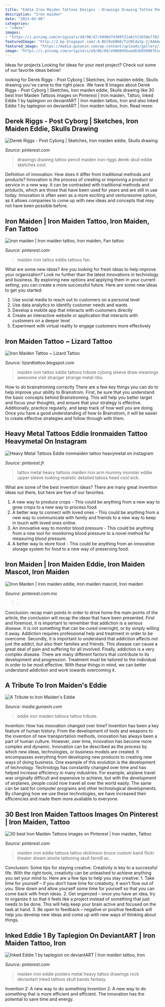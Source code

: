 ```yaml
---
title: "Eddie Iron Maiden Tattoos Designs - Drawings Drawing Tattoo Pencil Maiden Iron Riggs Derek Skull Eddie Sketches Cool"
description: "Iron maiden"
date: "2023-03-08"
categories:
- "ideas"
images:
- "https://i.pinimg.com/originals/49/90/d7/4990d74300f21a6c515030e7782fb930.jpg"
featuredImage: "http://2.bp.blogspot.com/-A-BUlRxEB60/TiCNldaIp-I/AAAAAAAAAWk/fH4c_CgVVSM/s1600/Iron+Maiden+Tattoo2.jpg"
featured_image: "https://media.gunaxin.com/wp-content/uploads/gallery/iron-maiden-eddie-tats/images-11.jpg"
image: "https://i.pinimg.com/originals/e9/86/0d/e9860d5baad63b956067b1de654f3b5d.jpg"
---
```



Ideas for projects
Looking for ideas for your next project? Check out some of our favorite ideas below!

	

		
looking for Derek Riggs - Post Cyborg | Sketches, Iron maiden eddie, Skulls drawing you've came to the right place. We have 8 Images about Derek Riggs - Post Cyborg | Sketches, Iron maiden eddie, Skulls drawing like 30 best Iron Maiden Tattoos images on Pinterest | Iron maiden, Tattoo, Inked Eddie 1 by taplegion on deviantART | Iron maiden tattoo, Iron and also Inked Eddie 1 by taplegion on deviantART | Iron maiden tattoo, Iron. Read more:
		
    
## Derek Riggs - Post Cyborg | Sketches, Iron Maiden Eddie, Skulls Drawing

<img loading=lazy src="https://i.pinimg.com/originals/64/05/7b/64057bfc008ac21a61338238624c1fe1.jpg" onerror="this.onerror=null;this.src='https://tse2.mm.bing.net/th?id=OIP.yDth_xU9-KjqsfDeCAQdAgAAAA&amp;pid=15.1';" alt="Derek Riggs - Post Cyborg | Sketches, Iron maiden eddie, Skulls drawing">

_Source: pinterest.com_

>drawings drawing tattoo pencil maiden iron riggs derek skull eddie sketches cool. 

	

Definition of innovation: How does it differ from traditional methods and products?
Innovation is the process of creating or improving a product or service in a new way. It can be contrasted with traditional methods and products, which are those that have been used for years and are still in use today. Innovation is often seen as a more exciting and venturesome option, as it allows companies to come up with new ideas and concepts that may not have been possible before.

    
## Iron Maiden | Iron Maiden Tattoo, Iron Maiden, Fan Tattoo

<img loading=lazy src="https://i.pinimg.com/originals/e9/86/0d/e9860d5baad63b956067b1de654f3b5d.jpg" onerror="this.onerror=null;this.src='https://tse1.mm.bing.net/th?id=OIP.KcymIJrqyJw8tUDlukgtLAHaHa&amp;pid=15.1';" alt="iron maiden | Iron maiden tattoo, Iron maiden, Fan tattoo">

_Source: pinterest.com_

>maiden iron tattoo eddie tattoos fan. 

	

What are some new ideas?
Are you looking for fresh ideas to help improve your organization? Look no further than the latest innovations in technology and business. By exploring new options and applying them in your current setting, you can create a more successful future. Here are some new ideas to get you started: 
1. Use social media to reach out to customers on a personal level 
2. Use data analytics to identify customer needs and wants 
3. Develop a mobile app that interacts with customers directly 
4. Create an interactive website or application that interacts with customers on a deeper level 
5. Experiment with virtual reality to engage customers more effectively 

    
## Iron Maiden Tattoo ~ Lizard Tattoo

<img loading=lazy src="http://2.bp.blogspot.com/-A-BUlRxEB60/TiCNldaIp-I/AAAAAAAAAWk/fH4c_CgVVSM/s1600/Iron+Maiden+Tattoo2.jpg" onerror="this.onerror=null;this.src='https://tse3.mm.bing.net/th?id=OIP.6TSPMdNHrwKGJZEPHlO5IwHaGM&amp;pid=15.1';" alt="Iron Maiden Tattoo ~ Lizard Tattoo">

_Source: lizardtattoo.blogspot.com_

>maiden iron tattoo eddie tattoos tribute cyborg sleeve draw meanings awesome visit stranger strange metal ribs. 

	

How to do brainstroming correctly
There are a few key things you can do to help improve your ability to Brainstrom. First, be sure that you understand the basic concepts behind Brainstroming. This will help you better target and focus your thoughts, and ensure that your strategy is effective. Additionally, practice regularly, and keep track of how well you are doing. Once you have a good understanding of how to Brainstrom, it will be easier to create effective strategies and follow through with them.

    
## Heavy Metal Tattoos Eddie Ironmaiden Tattoo Heavymetal On Instagram

<img loading=lazy src="https://i.pinimg.com/originals/49/90/d7/4990d74300f21a6c515030e7782fb930.jpg" onerror="this.onerror=null;this.src='https://tse1.mm.bing.net/th?id=OIP.jPw_U6aFsPXc9PTtkXxj6AHaHa&amp;pid=15.1';" alt="Heavy Metal Tattoos Eddie ironmaiden tattoo heavymetal on instagram">

_Source: pinterest.fr_

>tattoo metal heavy tattoos maiden iron arm mummy monster eddie upper sleeve looking realistic detailed tatoos head cool sick. 

	

What are some of the best invention ideas?
There are many great invention ideas out there, but here are five of our favorites. 
1. A new way to produce crops - This could be anything from a new way to grow crops to a new way to process food. 
2. A better way to connect with loved ones - This could be anything from a new way to communicate with family and friends to a new way to keep in touch with loved ones online. 
3. An innovative way to monitor blood pressure - This could be anything from a new tool for monitoring blood pressure to a novel method for measuring blood pressure. 
4. A better way to store food - This could be anything from an innovative storage system for food to a new way of preserving food. 

    
## Iron Maiden | Iron Maiden Eddie, Iron Maiden Mascot, Iron Maiden

<img loading=lazy src="https://i.pinimg.com/736x/a9/43/f2/a943f2ac6e833b8431d25596cdd100cc.jpg" onerror="this.onerror=null;this.src='https://tse4.mm.bing.net/th?id=OIP.ZwDEG4m0fdgyFKwIvgRuNAAAAA&amp;pid=15.1';" alt="Iron Maiden | Iron maiden eddie, Iron maiden mascot, Iron maiden">

_Source: pinterest.com.mx_

>. 

	

Conclusion: recap main points
In order to drive home the main points of the article, the conclusion will recap the ideas that have been presented. First and foremost, it is important to remember that addiction is a serious disease. It is not something that can be cured overnight, or by simply willing it away. Addiction requires professional help and treatment in order to be overcome. Secondly, it is important to understand that addiction affects not just the addict, but also their families and friends. This disease can cause a great deal of pain and suffering for all involved. Finally, addiction is a very complex disease. There are many different factors that contribute to its development and progression. Treatment must be tailored to the individual in order to be most effective. With these things in mind, we can better understand addiction and work towards overcoming it.

    
## A Tribute To Iron Maiden&#039;s Eddie

<img loading=lazy src="https://media.gunaxin.com/wp-content/uploads/gallery/iron-maiden-eddie-tats/images-11.jpg" onerror="this.onerror=null;this.src='https://tse4.mm.bing.net/th?id=OIP.6rJrUYPLhDiC_s0PBPraZAHaJ4&amp;pid=15.1';" alt="A Tribute to Iron Maiden&#039;s Eddie">

_Source: media.gunaxin.com_

>eddie iron maiden tattoos tattoo tribute. 

	

Invention: How has innovation changed over time?
Invention has been a key feature of human history. From the development of tools and weapons to the invention of new transportation methods, innovation has always been a part of human culture. However, over time, innovation has become more complex and dynamic. Innovation can be described as the process by which new ideas, technologies, or business models are created. It encompasses everything from developing new products to creating new ways of doing business.
One example of this evolution is the development of technology. Technology has constantly changed over time and has helped increase efficiency in many industries. For example, airplane travel was originally difficult and expensive to achieve, but with the development of airplanes, people could now travel all over the world easily. The same can be said for computer programs and other technological developments. By changing how we use these technologies, we have increased their efficiencies and made them more available to everyone.

    
## 30 Best Iron Maiden Tattoos Images On Pinterest | Iron Maiden, Tattoo

<img loading=lazy src="https://i.pinimg.com/736x/eb/98/1f/eb981ff5dcae3480937965d78fb640a5.jpg" onerror="this.onerror=null;this.src='https://tse2.mm.bing.net/th?id=OIP.naYMBAxjsQ9iiRKxaT4BTAHaJE&amp;pid=15.1';" alt="30 best Iron Maiden Tattoos images on Pinterest | Iron maiden, Tattoo">

_Source: pinterest.com_

>maiden iron eddie tattoos tattoo dickinson bruce custom band flickr theater dream ainslie tattooing skull farm9 ac. 

	

Conclusion: Some tips for staying creative.
Creativity is key to a successful life. With the right tools, creativity can be unleashed to achieve anything you set your mind to. Here are a few tips to help you stay creative: 1. Take time for yourself – if you don’t have time for creativity, it won’t flow out of you. Slow down and allow yourself some time for yourself so that you can come back with fresh ideas. 2. Get organized – once you have an idea, try to organize it so that it feels like a project instead of something that just needs to be done. This will help keep your brain active and focused on the task at hand. 3. Be open to feedback – negative or positive feedback will help you develop new ideas and come up with new ways of thinking about things.
    
## Inked Eddie 1 By Taplegion On DeviantART | Iron Maiden Tattoo, Iron

<img loading=lazy src="https://i.pinimg.com/originals/57/c7/3e/57c73e5b6f204030c45fb122eb10d705.jpg" onerror="this.onerror=null;this.src='https://tse3.mm.bing.net/th?id=OIP.ZkRW4V_sVqgaBiDs2Rn4HgHaJe&amp;pid=15.1';" alt="Inked Eddie 1 by taplegion on deviantART | Iron maiden tattoo, Iron">

_Source: pinterest.com_

>maiden iron eddie posters metal heavy tattoo drawings rock deviantart inked tattoos skull bands fantasy. 

	

Invention 2: A new way to do something
Invention 2: A new way to do something that is more efficient and efficient. The innovation has the potential to save time and energy.

